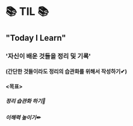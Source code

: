 # 📚 TIL 📚
## "Today I Learn"

### '자신이 배운 것들을 정리 및 기록'
#### (간단한 것들이라도 정리의 습관화를 위해서 작성하기✔)
#### <목표>
##### 정리 습관화 하기📃
##### 이해력 높이기✏
